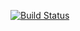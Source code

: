 [![Build Status](https://travis-ci.org/goenning/djei.svg?branch=master)](https://travis-ci.org/goenning/djei)